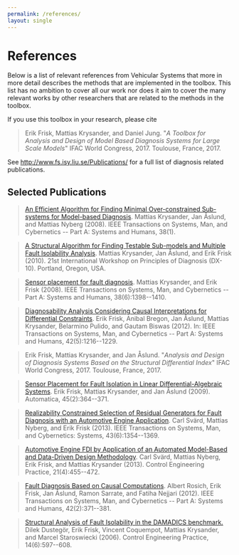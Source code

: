```yaml
---
permalink: /references/
layout: single
---
```

# References

Below is a list of relevant references from Vehicular Systems that more in more
detail describes the methods that are implemented in the toolbox. This list has no
ambition to cover all our work nor does it aim to cover the many relevant works
by other researchers that are related to the methods in the toolbox.

If you use this toolbox in your research, please cite
> Erik Frisk, Mattias Krysander, and Daniel Jung. "_A Toolbox for Analysis and Design of
Model Based Diagnosis Systems for Large Scale Models_" IFAC World Congress, 2017.
Toulouse, France, 2017.

See <http://www.fs.isy.liu.se/Publications/> for a full list of diagnosis
related publications.

## Selected Publications

> [An Efficient Algorithm for Finding Minimal Over-constrained Sub-systems
for Model-based Diagnosis](http://dx.doi.org/10.1109/TSMCA.2007.909555).
Mattias Krysander, Jan Åslund, and Mattias Nyberg (2008).
IEEE Transactions on Systems, Man, and Cybernetics -- Part A: Systems and Humans, 38(1).

> [A Structural Algorithm for Finding Testable Sub-models and Multiple Fault
Isolability Analysis](http://www.fs.isy.liu.se/en/Publications/Articles/DX_10_MK_JA_EF.pdf).
Mattias Krysander, Jan Åslund, and Erik Frisk (2010).
21st International Workshop on Principles of Diagnosis (DX-10). Portland, Oregon, USA.

> [Sensor placement for fault diagnosis](http://dx.doi.org/10.1109/TSMCA.2008.2003968).
Mattias Krysander, and Erik Frisk (2008).
IEEE Transactions on Systems, Man, and Cybernetics -- Part A: Systems and Humans, 38(6):1398--1410.

> [Diagnosability Analysis Considering Causal Interpretations for
Differential Constraints](http://dx.doi.org/10.1109/TSMCA.2012.2189877).
Erik Frisk, Anibal Bregon, Jan Åslund, Mattias Krysander, Belarmino Pulido, and Gautam Biswas (2012).
In: IEEE Transactions on Systems, Man, and Cybernetics -- Part A: Systems and Humans, 42(5):1216--1229.

> Erik Frisk, Mattias Krysander, and Jan Åslund. "_Analysis and Design of
Diagnosis Systems Based on the Structural Differential Index_" IFAC World
Congress, 2017. Toulouse, France, 2017.

> [Sensor Placement for Fault Isolation in Linear Differential-Algebraic
Systems](http://dx.doi.org/10.1016/j.automatica.2008.08.013).
Erik Frisk, Mattias Krysander, and Jan Åslund (2009).
Automatica, 45(2):364--371.

> [Realizability Constrained Selection of Residual Generators for Fault
Diagnosis with an Automotive Engine Application](http://dx.doi.org/10.1109/TSMC.2013.2258906).
Carl Svärd, Mattias Nyberg, and Erik Frisk (2013).
IEEE Transactions on Systems, Man, and Cybernetics: Systems, 43(6):1354--1369.

> [Automotive Engine FDI by Application of an Automated Model-Based and
Data-Driven Design Methodology](http://dx.doi.org/10.1016/j.conengprac.2012.12.006).
Carl Svärd, Mattias Nyberg, Erik Frisk, and Mattias Krysander (2013).
Control Engineering Practice, 21(4):455--472.

> [Fault Diagnosis Based on Causal Computations](http://dx.doi.org/10.1109/TSMCA.2011.2164063).
Albert Rosich, Erik Frisk, Jan Åslund, Ramon Sarrate, and Fatiha Nejjari (2012).
IEEE Transactions on Systems, Man, and Cybernetics -- Part A: Systems and Humans, 42(2):371--381.

> [Structural Analysis of Fault Isolability in the DAMADICS benchmark.](http://dx.doi.org/10.1016/j.conengprac.2005.04.008)
Dilek Dustegör, Erik Frisk, Vincent Coquempot, Mattias Krysander, and Marcel Staroswiecki (2006).
Control Engineering Practice, 14(6):597--608.
